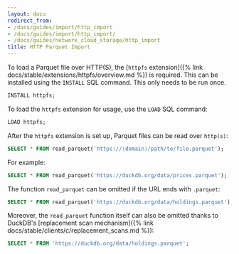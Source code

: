 ```yaml
---
layout: docu
redirect_from:
- /docs/guides/import/http_import
- /docs/guides/import/http_import/
- /docs/guides/network_cloud_storage/http_import
title: HTTP Parquet Import
---
```


To load a Parquet file over HTTP(S), the [`httpfs` extension]({% link docs/stable/extensions/httpfs/overview.md %}) is required. This can be installed using the `INSTALL` SQL command. This only needs to be run once.

```sql
INSTALL httpfs;
```

To load the `httpfs` extension for usage, use the `LOAD` SQL command:

```sql
LOAD httpfs;
```

After the `httpfs` extension is set up, Parquet files can be read over `http(s)`:

```sql
SELECT * FROM read_parquet('https://⟨domain⟩/path/to/file.parquet');
```

For example:

```sql
SELECT * FROM read_parquet('https://duckdb.org/data/prices.parquet');
```

The function `read_parquet` can be omitted if the URL ends with `.parquet`:

```sql
SELECT * FROM read_parquet('https://duckdb.org/data/holdings.parquet');
```

Moreover, the `read_parquet` function itself can also be omitted thanks to DuckDB's [replacement scan mechanism]({% link docs/stable/clients/c/replacement_scans.md %}):

```sql
SELECT * FROM 'https://duckdb.org/data/holdings.parquet';
```